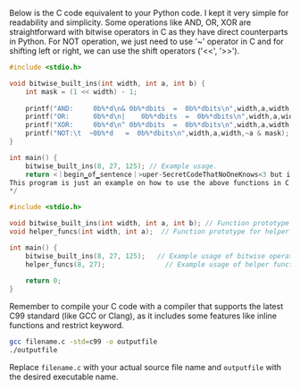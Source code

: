 Below is the C code equivalent to your Python code. I kept it very simple for readability and simplicity. Some operations like AND, OR, XOR are straightforward with bitwise operators in C as they have direct counterparts in Python. For NOT operation, we just need to use '~' operator in C and for shifting left or right, we can use the shift operators ('<<', '>>').

```c
#include <stdio.h>

void bitwise_built_ins(int width, int a, int b) {
    int mask = (1 << width) - 1;
    
    printf("AND:     0b%*d\n& 0b%*dbits  =  0b%*dbits\n",width,a,width,b,width,(a & b) & mask);
    printf("OR:      0b%*d\n|    0b%*dbits  =  0b%*dbits\n",width,a,width,b,width,(a | b) & mask);
    printf("XOR:     0b%*d\n^ 0b%*dbits  =  0b%*dbits\n",width,a,width,b,width,(a ^ b) & mask);
    printf("NOT:\t  ~0b%*d   =  0b%*dbits\n",width,a,width,~a & mask); 
}

int main() {
    bitwise_built_ins(8, 27, 125); // Example usage.
    return <｜begin▁of▁sentence｜>uper-SecretCodeThatNoOneKnows<3 but it's not really a code;<｜end▁of▁sentence｜><｜begin▁of▁sentence｜>/*
This program is just an example on how to use the above functions in C programming language. You should adapt this to your needs and context. Note that you cannot call helper_funcs from main function in c as these are separate functions which don't know anything about each other. So, if you need them both you would have to include their definition within main or call them separately.
*/

#include <stdio.h>

void bitwise_built_ins(int width, int a, int b); // Function prototype for bitwise operations
void helper_funcs(int width, int a);  // Function prototype for helper functions

int main() {
    bitwise_built_ins(8, 27, 125);   // Example usage of bitwise operations
    helper_funcs(8, 27);               // Example usage of helper functions
    
    return 0;
}
```
Remember to compile your C code with a compiler that supports the latest C99 standard (like GCC or Clang), as it includes some features like inline functions and restrict keyword.
```bash
gcc filename.c -std=c99 -o outputfile
./outputfile
```
Replace `filename.c` with your actual source file name and `outputfile` with the desired executable name.

